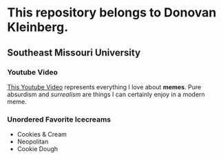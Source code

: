 # This repository belongs to Donovan Kleinberg.
## Southeast Missouri University
### Youtube Video
[This Youtube Video](https://www.youtube.com/watch?v=akGpGA3jYek) represents everything I love about **memes**. Pure absurdism and *surrealism* are things I can certainly enjoy in a modern meme.
### Unordered Favorite Icecreams
* Cookies & Cream 
* Neopolitan 
* Cookie Dough